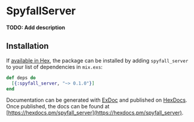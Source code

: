 # SpyfallServer

**TODO: Add description**

## Installation

If [available in Hex](https://hex.pm/docs/publish), the package can be installed
by adding `spyfall_server` to your list of dependencies in `mix.exs`:

```elixir
def deps do
  [{:spyfall_server, "~> 0.1.0"}]
end
```

Documentation can be generated with [ExDoc](https://github.com/elixir-lang/ex_doc)
and published on [HexDocs](https://hexdocs.pm). Once published, the docs can
be found at [https://hexdocs.pm/spyfall_server](https://hexdocs.pm/spyfall_server).

